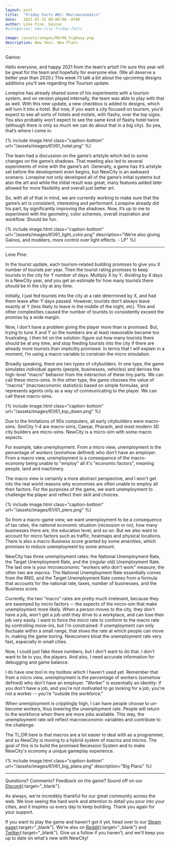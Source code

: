 ```yaml
---
layout: post
title:  "Friday Facts #61: Macroeconomics"
date:   2021-01-15 00:00:00 -0700
author: Lone Pine, Gainos
#categories: new-city friday-facts

image: /assets/images/60/60_highway.png
description: New Year, New Plans
---
```


Gainos:

Hello everyone, and happy 2021 from the team’s artist! I’m sure this year will be great for the team and hopefully for everyone else. (We all deserve a better year than 2020.) This week I’ll talk a bit about the upcoming designs additions you’ll see regarding the Tourism update.

Lonepine has already shared some of his experiments with a tourism system, and on  version played internally, the team was able to play with that as well. With this new update, a new checkbox is added to designs, which will turn it into a hotel. But now, if you want a city focused on tourism, you’d expect to see all sorts of hotels and motels, with flashy, over the top signs. You also probably won’t expect to see the same kind of flashy hotel twice (although there is only so much we can do about that in a big city). So yea, that’s where I come in.

{% include image.html class="caption-bottom"
  url="/assets/images/61/61_hotel.png"
%}

The team had a discussion on the game’s artstyle which led to some changes on the game’s shadows. That meeting also led to several experiments of mine with the game’s art. Generally, a game has it’s artstyle set before the development even begins, but NewCity is an awkward scenario. Lonepine not only developed all of the game’s initial systems but also the art and while the initial result was great, many features added later allowed for more flexibility and overall just better art.

So, with all of that in mind, we are currently working to make sure that the game’s art is consistent, interesting and performant. Lonepine already did his part, by significantly improving the shadows. Now, it’s up to me to experiment with the geometry, color schemes, overall inspiration and workflow. Should be fun.

{% include image.html class="caption-bottom"
  url="/assets/images/61/61_light_color.png"
  description="We’re also giving Gainos, and modders, more control over light effects. - LP"
%}

---

Lone Pine:

In the tourist update, each tourism-related building promises to give you X number of tourists per year. Then the tourist rating promises to keep tourists in the city for Y number of days. Multiply X by Y, dividing by 4 days in a NewCity year, and you get an estimate for how many tourists there should be in the city at any time.

Initially, I just fed tourists into the city at a rate determined by X, and had them leave after Y days passed. However, tourists don't always leave exactly at Y (less likely to leave in the middle of the night, etc). This and other complexities caused the number of tourists to consistently exceed the promise by a wide margin.

Now, I don't have a problem giving the player more than is promised. But, trying to tune X and Y so the numbers are at least reasonable became too frustrating. I then hit on the solution: figure out how many tourists there should be at any time, and stop feeding tourists into the city if there are already more tourists than implicitly promised. In terms that I will explain in a moment, I’m using a macro variable to constrain the micro simulation.

Broadly speaking, there are two types of citybuilders. In one type, the game simulates individual agents (people, businesses, vehicles) and derives the high-level "macro" behavior from the interaction of these tiny parts. We can call these micro-sims. In the other type, the game chooses the value of "macros" (macroeconomic statistics) based on simple formulas, and represents agents only as a way of communicating to the player. We can call these macro-sims.

{% include image.html class="caption-bottom"
  url="/assets/images/61/61_top_down.png"
%}

Due to the limitations of 90s computers, all early citybuilders were macro-sims. SimCity 1-4 are macro-sims; Caesar, Pharaoh, and most modern 3D city builders are micro-sims. NewCity is a micro-sim with some macro aspects.

For example, take unemployment. From a micro view, unemployment is the percentage of *workers* (somehow defined) who don't have an employer. From a macro view, unemployment is a consequence of the macro-economy being unable to "employ" all it's "economic factors", meaning people, land and machinery.

The macro view is certainly a more abstract perspective, and I won't get into the real world reasons why economies are often unable to employ all their factors. For the purposes of the game, we want unemployment to challenge the player and reflect their skill and choices.

{% include image.html class="caption-bottom"
  url="/assets/images/61/61_piers.png"
%}

So from a macro-game view, we want unemployment to be a consequence of tax rates, the national economic situation (recession or no), how many businesses there are, the education level, and so on. But we also want to account for micro factors such as traffic, heatmaps and physical locations. There is also a macro Business score granted by some amenities, which promises to reduce unemployment by some amount.

NewCity has three unemployment rates: the National Unemployment Rate, the Target Unemployment Rate, and the (regular old) Unemployment Rate. The last one is your microeconomic "workers who don't work" measure; the other two are macros. The National Unemployment Rate essentially comes from the RNG, and the Target Unemployment Rate comes from a formula that accounts for the national rate, taxes, number of businesses, and the Business score.

Currently, the two "macro" rates are pretty much irrelevant, because they are swamped by micro factors -- the aspects of the micro-sim that make unemployment more likely. When a person moves to the city, they don't have a job, won't get a job until they drive to a workplace, and can lose their job very easily. I want to force the micro rate to conform to the macro rate by controlling move-ins, but I'm constrained: if unemployment can only fluctuate within a small range, that slows the rate at which people can move in, making the game boring. Newcomers bloat the unemployment rate very fast, especially in small cities.

Now, I could just fake these numbers, but I don't want to do that. I don't want to lie to you, the players. And also, I need accurate information for debugging and game balance.

I do have one tool in my toolbox which I haven't used yet. Remember that from a micro view, unemployment is the percentage of workers (somehow defined) who don't have an employer. "Worker" is essentially an identity: if you don't have a job, and you’re not motivated to go looking for a job, you're not a worker -- you're "outside the workforce."

When unemployment is cripplingly high, I can have people choose to un-become workers, thus lowering the unemployment rate. People will return to the workforce when there are more jobs available. This way, the unemployment rate will reflect macroeconomic variables and contribute to the challenge.

The TL;DR here is that macros are a lot easier to deal with as a programmer, and so NewCity is moving to a hybrid system of macros and micros. The goal of this is to build the promised Recession System and to make NewCity's economy a unique gameplay experience.

{% include image.html class="caption-bottom"
  url="/assets/images/61/61_big_plans.png"
  description="Big Plans"
%}

---

Questions? Comments? Feedback on the game? Sound off on our [Discord]{:target="_blank"}.

As always, we're incredibly thankful for our great community across the web. We love seeing the hard work and attention to detail you pour into your cities, and it inspires us every day to keep building. Thank you again for your support.

If you want to play the game and haven't got it yet, head over to our [Steam page]{:target="_blank"}. We're also on [Reddit]{:target="_blank"} and [Twitter]{:target="_blank"}. Give us a follow if you haven't, and we'll keep you up to date on what's new with NewCity!

[Discord]:  http://discord.gg/cz6t4J5
[Steam page]: https://store.steampowered.com/app/1067860/NewCity/
[Reddit]: https://www.reddit.com/r/NewCity
[Twitter]: https://twitter.com/lone_pine_games






